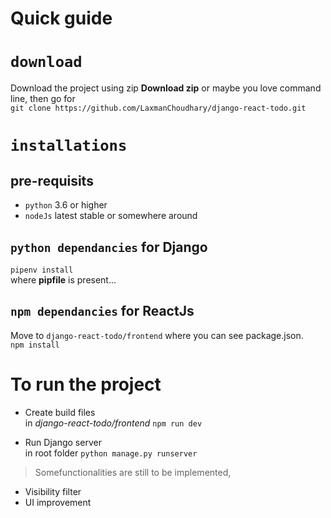 # Quick guide

# `download`
Download the project using zip **Download zip** or maybe you love command line, then go for <br>
`git clone https://github.com/LaxmanChoudhary/django-react-todo.git`

# `installations`
## **pre-requisits**
- `python` 3.6 or higher <br>
- `nodeJs` latest stable or somewhere around <br>

## `python dependancies` for Django

`pipenv install`<br>
where **pipfile** is present...<br>

## `npm dependancies` for ReactJs

Move to `django-react-todo/frontend` where you can see package.json. <br>
`npm install`

# To run the project
- Create build files <br>
in *django-react-todo/frontend* `npm run dev`

- Run Django server <br>
in root folder `python manage.py runserver`

> Somefunctionalities are still to be implemented,<br>
- Visibility filter
- UI improvement
